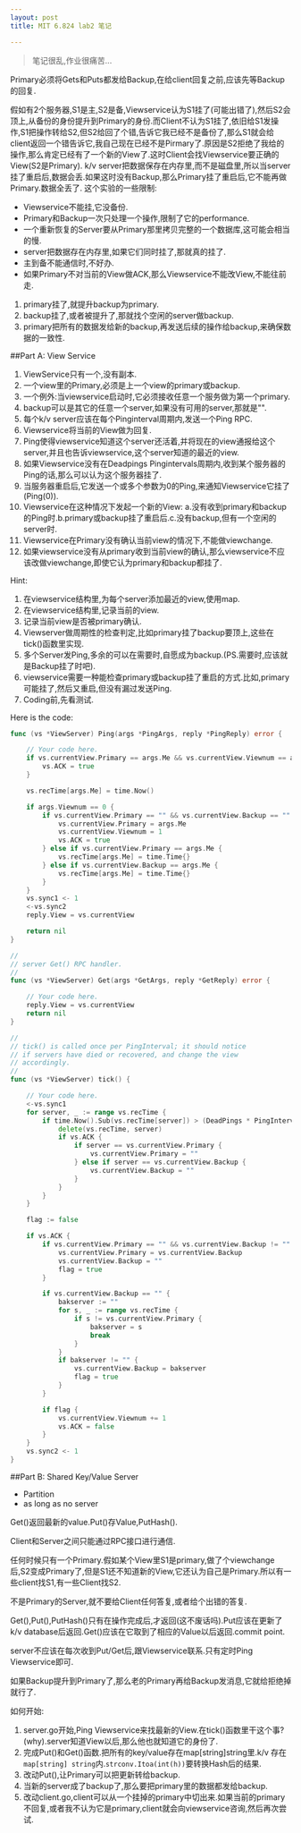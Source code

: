 ```yaml
---
layout: post
title: MIT 6.824 lab2 笔记

---
```


> 笔记很乱,作业很痛苦... 

Primary必须将Gets和Puts都发给Backup,在给client回复之前,应该先等Backup的回复.  

假如有2个服务器,S1是主,S2是备,Viewservice认为S1挂了(可能出错了),然后S2会顶上,从备份的身份提升到Primary的身份.而Client不认为S1挂了,依旧给S1发操作,S1把操作转给S2,但S2给回了个错,告诉它我已经不是备份了,那么S1就会给client返回一个错告诉它,我自己现在已经不是Pirmary了.原因是S2拒绝了我给的操作,那么肯定已经有了一个新的View了.这时Client会找Viewservice要正确的View(S2是Primary).  k/v server把数据保存在内存里,而不是磁盘里,所以当server挂了重启后,数据会丢.如果这时没有Backup,那么Primary挂了重启后,它不能再做Primary.数据全丢了.  这个实验的一些限制: 
* Viewservice不能挂,它没备份.
* Primary和Backup一次只处理一个操作,限制了它的performance.
* 一个重新恢复的Server要从Primary那里拷贝完整的一个数据库,这可能会相当的慢.
* server把数据存在内存里,如果它们同时挂了,那就真的挂了.
* 主到备不能通信时,不好办.
* 如果Primary不对当前的View做ACK,那么Viewservice不能改View,不能往前走.

1. primary挂了,就提升backup为primary.
2. backup挂了,或者被提升了,那就找个空闲的server做backup.
3. primary把所有的数据发给新的backup,再发送后续的操作给backup,来确保数据的一致性.


##Part A: View Service

1. ViewService只有一个,没有副本.
2. 一个view里的Primary,必须是上一个view的primary或backup.
3. 一个例外:当viewservice启动时,它必须接收任意一个服务做为第一个primary.
4. backup可以是其它的任意一个server,如果没有可用的server,那就是"".
5. 每个k/v server应该在每个Pinginterval周期内,发送一个Ping RPC.
6. Viewservice将当前的View做为回复.
7. Ping使得viewservice知道这个server还活着,并将现在的view通报给这个server,并且也告诉viewservice,这个server知道的最近的view.
8. 如果Viewservice没有在Deadpings Pingintervals周期内,收到某个服务器的Ping的话,那么可以认为这个服务器挂了.
9. 当服务器重启后,它发送一个或多个参数为0的Ping,来通知Viewservice它挂了(Ping(0)).
10. Viewservice在这种情况下发起一个新的View: a.没有收到primary和backup的Ping时.b.primary或backup挂了重启后.c.没有backup,但有一个空闲的server时.
11. Viewservice在Primary没有确认当前view的情况下,不能做viewchange.
12. 如果viewservice没有从primary收到当前view的确认,那么viewservice不应该改做viewchange,即使它认为primary和backup都挂了.

Hint:

1. 在viewservice结构里,为每个server添加最近的view,使用map.
2. 在viewservice结构里,记录当前的view.
3. 记录当前view是否被primary确认.
4. Viewserver做周期性的检查判定,比如primary挂了backup要顶上,这些在tick()函数里实现.
5. 多个Server发Ping,多余的可以在需要时,自愿成为backup.(PS.需要时,应该就是Backup挂了时吧).
6. viewservice需要一种能检查primary或backup挂了重启的方式.比如,primary可能挂了,然后又重启,但没有漏过发送Ping.
7. Coding前,先看测试.

Here is the code:

```go
func (vs *ViewServer) Ping(args *PingArgs, reply *PingReply) error {

	// Your code here.
	if vs.currentView.Primary == args.Me && vs.currentView.Viewnum == args.Viewnum {
		vs.ACK = true
	}

	vs.recTime[args.Me] = time.Now()

	if args.Viewnum == 0 {
		if vs.currentView.Primary == "" && vs.currentView.Backup == "" {
			vs.currentView.Primary = args.Me
			vs.currentView.Viewnum = 1
			vs.ACK = true
		} else if vs.currentView.Primary == args.Me {
			vs.recTime[args.Me] = time.Time{}
		} else if vs.currentView.Backup == args.Me {
			vs.recTime[args.Me] = time.Time{}
		}
	}
	vs.sync1 <- 1
	<-vs.sync2
	reply.View = vs.currentView

	return nil
}

//
// server Get() RPC handler.
//
func (vs *ViewServer) Get(args *GetArgs, reply *GetReply) error {

	// Your code here.
	reply.View = vs.currentView
	return nil
}

//
// tick() is called once per PingInterval; it should notice
// if servers have died or recovered, and change the view
// accordingly.
//
func (vs *ViewServer) tick() {

	// Your code here.
	<-vs.sync1
	for server, _ := range vs.recTime {
		if time.Now().Sub(vs.recTime[server]) > (DeadPings * PingInterval) {
			delete(vs.recTime, server)
			if vs.ACK {
				if server == vs.currentView.Primary {
					vs.currentView.Primary = ""
				} else if server == vs.currentView.Backup {
					vs.currentView.Backup = ""
				}
			}
		}
	}

	flag := false

	if vs.ACK {
		if vs.currentView.Primary == "" && vs.currentView.Backup != "" {
			vs.currentView.Primary = vs.currentView.Backup
			vs.currentView.Backup = ""
			flag = true
		}

		if vs.currentView.Backup == "" {
			bakserver := ""
			for s, _ := range vs.recTime {
				if s != vs.currentView.Primary {
					bakserver = s
					break
				}
			}
			if bakserver != "" {
				vs.currentView.Backup = bakserver
				flag = true
			}
		}

		if flag {
			vs.currentView.Viewnum += 1
			vs.ACK = false
		}
	}
	vs.sync2 <- 1
}
```

##Part B: Shared Key/Value Server

* Partition
* as long as no server

Get()返回最新的value.Put()存Value,PutHash().

Client和Server之间只能通过RPC接口进行通信.

任何时候只有一个Primary.假如某个View里S1是primary,做了个viewchange后,S2变成Primary了,但是S1还不知道新的View,它还认为自己是Primary.所以有一些client找S1,有一些Client找S2.

不是Primary的Server,就不要给Client任何答复,或者给个出错的答复.

Get(),Put(),PutHash()只有在操作完成后,才返回(这不废话吗).Put应该在更新了k/v database后返回.Get()应该在它取到了相应的Value以后返回.commit point.

server不应该在每次收到Put/Get后,跟Viewservice联系.只有定时Ping Viewservice即可.

如果Backup提升到Primary了,那么老的Primary再给Backup发消息,它就给拒绝掉就行了.

如何开始:

1. server.go开始,Ping Viewservice来找最新的View.在tick()函数里干这个事?(why).server知道View以后,那么他也就知道它的身份了.
2. 完成Put()和Get()函数.把所有的key/value存在map[string]string里.k/v 存在`map[string] string`内.`strconv.Itoa(int(h))`要转换Hash后的结果.
3. 改动Put(),让Primary可以把更新转给backup.
4. 当新的server成了backup了,那么要把primary里的数据都发给backup.
5. 改动client.go,client可以从一个挂掉的primary中切出来.如果当前的primary不回复,或者我不认为它是primary,client就会向viewservice咨询,然后再次尝试.


